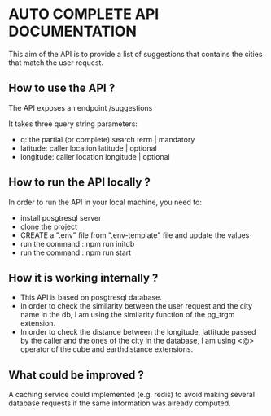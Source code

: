 # AUTO COMPLETE API DOCUMENTATION

This aim of the API is to provide a list of suggestions that contains the cities that match the user request.

## How to use the API ?

The API exposes an endpoint /suggestions 

It takes three query string parameters:
 - q: the partial (or complete) search term | mandatory
 - latitude: caller location latitude | optional
 - longitude: caller location longitude | optional

## How to run the API locally ?

In order to run the API in your local machine, you need to:
 - install posgtresql server
 - clone the project
 - CREATE a ".env" file from ".env-template" file and update the values
 - run the command : npm run initdb
 - run the command : npm run start


## How it is working internally ?

- This API is based on posgtresql database. 
- In order to check the similarity between the user request and the city name in the db, I am using the similarity function of the pg_trgm extension.
- In order to check the distance between the longitude, lattitude passed by the caller and the ones of the city in the database, I am using <@> operator of the cube and earthdistance extensions.

## What could be improved ?

A caching service could implemented (e.g. redis) to avoid making several database requests if the same information was already computed.